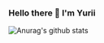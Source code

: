 ### Hello there 👋 I'm Yurii
![Anurag's github stats](https://github-readme-stats.vercel.app/api?username=ErihKoh&show_icons=true&theme=radical)



<!--
**ErihKoh/ErihKoh** is a ✨ _special_ ✨ repository because its `README.md` (this file) appears on your GitHub profile.

Here are some ideas to get you started:

- 🔭 I’m currently working on ...
- 🌱 I’m currently learning ...
- 👯 I’m looking to collaborate on ...
- 🤔 I’m looking for help with ...
- 💬 Ask me about ...
- 📫 How to reach me: ...
- 😄 Pronouns: ...
- ⚡ Fun fact: ...
-->

